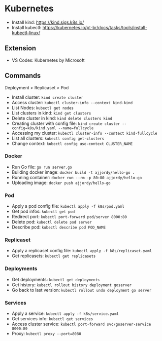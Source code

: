 # Kubernetes

- Install kind: https://kind.sigs.k8s.io/
- Install kubectl: https://kubernetes.io/pt-br/docs/tasks/tools/install-kubectl-linux/

## Extension

- VS Codes: Kubernetes by Microsoft

## Commands

Deployment > Replicaset > Pod

- Install cluster: `kind create cluster`
- Access cluster: `kubectl cluster-info --context kind-kind`
- List Nodes: `kubectl get nodes`
- List clusters in kind: `kind get clusters`
- Delete cluster in kind: `kind delete clusters kind`
- Creating cluster with config file: `kind create cluster --config=k8s/kind.yaml --name=fullcycle`
- Accessing my cluster: `kubectl cluster-info --context kind-fullcycle`
- List all clusters: `kubectl config get-clusters`
- Change context: `kubectl config use-context CLUSTER_NAME`

### Docker
- Run Go file: `go run server.go`
- Building docker image: `docker build -t ajjordy/hello-go .`
- Running container: `docker run --rm -p 80:80 ajjordy/hello-go`
- Uploading image: `docker push ajjordy/hello-go`

### Pod
- Apply a pod config file: `kubectl apply -f k8s/pod.yaml`
- Get pod infos: `kubectl get pod`
- Redirect port: `kubectl port-forward pod/server 8000:80`
- Delete pod: `kubectl delete pod server`
- Describe pod: `kubectl describe pod POD_NAME`

### Replicaset
- Apply a replicaset config file: `kubectl apply -f k8s/replicaset.yaml`
- Get replicasets: `kubectl get replicasets`

### Deployments
- Get deployments: `kubectl get deployments`
- Get history: `kubectl rollout history deployment goserver`
- Go back to last version: `kubectl rollout undo deployment go server` 

### Services
- Apply a service: `kubectl apply -f k8s/service.yaml`
- Get services info: `kubectl get services`
- Access cluster service: `kubectl port-forward svc/goserver-service 8000:80`
- Proxy: `kubectl proxy --port=8080`